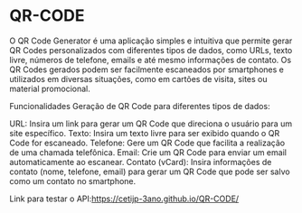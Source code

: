 # QR-CODE

O QR Code Generator é uma aplicação simples e intuitiva que permite gerar QR Codes personalizados com diferentes tipos de dados, como URLs, texto livre, números de telefone, emails e até mesmo informações de contato. Os QR Codes gerados podem ser facilmente escaneados por smartphones e utilizados em diversas situações, como em cartões de visita, sites ou material promocional.

Funcionalidades
Geração de QR Code para diferentes tipos de dados:

URL: Insira um link para gerar um QR Code que direciona o usuário para um site específico.
Texto: Insira um texto livre para ser exibido quando o QR Code for escaneado.
Telefone: Gere um QR Code que facilita a realização de uma chamada telefônica.
Email: Crie um QR Code para enviar um email automaticamente ao escanear.
Contato (vCard): Insira informações de contato (nome, telefone, email) para gerar um QR Code que pode ser salvo como um contato no smartphone.

Link para testar o API:https://cetijp-3ano.github.io/QR-CODE/
